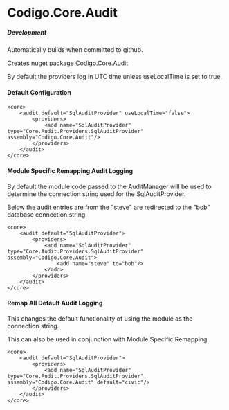 Codigo.Core.Audit
======================

##### Development

Automatically builds when committed to github.

Creates nuget package Codigo.Core.Audit

By default the providers log in UTC time unless useLocalTime is set to true.

#### Default Configuration

```
<core>
	<audit default="SqlAuditProvider" useLocalTime="false">
		<providers>
			<add name="SqlAuditProvider" type="Core.Audit.Providers.SqlAuditProvider" assembly="Codigo.Core.Audit"/>
		</providers>
	</audit>
</core>
```

#### Module Specific Remapping Audit Logging

By default the module code passed to the AuditManager will be used to determine the connection string used for the SqlAuditProvider.

Below the audit entries are from the "steve" are redirected to the "bob" database connection string

```
<core>
	<audit default="SqlAuditProvider">
		<providers>
			<add name="SqlAuditProvider" type="Core.Audit.Providers.SqlAuditProvider" assembly="Codigo.Core.Audit">
				<add name="steve" to="bob"/>
			</add>
		</providers>
	</audit>
</core>
```

#### Remap All Default Audit Logging

This changes the default functionality of using the module as the connection string.

This can also be used in conjunction with Module Specific Remapping.

```
<core>
	<audit default="SqlAuditProvider">
		<providers>
			<add name="SqlAuditProvider" type="Core.Audit.Providers.SqlAuditProvider" assembly="Codigo.Core.Audit" default="civic"/>
		</providers>
	</audit>
</core>
```
